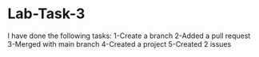 # Lab-Task-3
I have done the following tasks:
1-Create a branch
2-Added a pull request
3-Merged with main branch
4-Created a project
5-Created 2 issues
